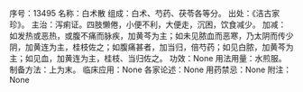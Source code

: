 序号：13495
名称：白术散
组成：白术、芍药、茯苓各等分。
出处：《洁古家珍》。
主治：泻痢证。四肢懒倦，小便不利，大便走，沉困，饮食减少。
加减：如发热或恶热，或腹不痛而脉疾，加黄芩为主；如未见脓血而恶寒，乃太阴而传少阴，加黄连为主，桂枝佐之；如腹痛甚者，加当归，倍芍药；如见白脓，加黄芩为主；如见血，加黄连为主，桂枝、当归佐之。
功效：None
用法用量：水煎服。
制备方法：上为末。
临床应用：None
各家论述：None
用药禁忌：None
附注：None
